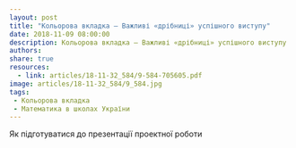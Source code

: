 ```yaml
---
layout: post
title: "Кольорова вкладка — Важливі «дрібниці» успішного виступу"
date: 2018-11-09 08:00:00
description: Кольорова вкладка — Важливі «дрібниці» успішного виступу
authors:
share: true
resources:
  - link: articles/18-11-32_584/9-584-705605.pdf
image: articles/18-11-32_584/9_584.jpg
tags:
 - Кольорова вкладка
 - Математика в школах України
---
```


Як підготуватися до презентації проектної роботи
